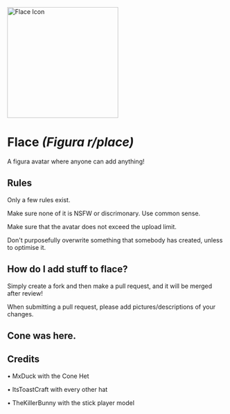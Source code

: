 <img src="flace-icon.png" alt="Flace Icon" title="Flace Icon" width="256"/> 

# Flace *(Figura r/place)*

A figura avatar where anyone can add anything!

## Rules

Only a few rules exist.

Make sure none of it is NSFW or discrimonary. Use common sense.

Make sure that the avatar does not exceed the upload limit.

Don't purposefully overwrite something that somebody has created, unless to optimise it.

## How do I add stuff to flace?

Simply create a fork and then make a pull request, and it will be merged after review!

When submitting a pull request, please add pictures/descriptions of your changes.

## Cone was here.

## Credits

• MxDuck with the Cone Het

• ItsToastCraft with every other hat

• TheKillerBunny with the stick player model